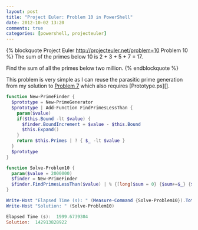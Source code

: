```yaml
---
layout: post
title: "Project Euler: Problem 10 in PowerShell"
date: 2012-10-02 13:20
comments: true
categories: [powershell, projecteuler]
---
```

{% blockquote Project Euler http://projecteuler.net/problem=10 Problem 10 %}
The sum of the primes below 10 is 2 + 3 + 5 + 7 = 17.

Find the sum of all the primes below two million.
{% endblockquote %}

This problem is very simple as I can reuse the parasitic prime generation from my solution to [Problem 7][] which also requires [Prototype.ps][].

``` ps1
function New-PrimeFinder {
  $prototype = New-PrimeGenerator
  $prototype | Add-Function FindPrimesLessThan { 
    param($value)
    if($this.Bound -lt $value) { 
      $finder.BoundIncrement = $value - $this.Bound
      $this.Expand()
    }
    return $this.Primes | ? { $_ -lt $value }
  }
  $prototype
}

function Solve-Problem10 {
  param($value = 2000000)
  $finder = New-PrimeFinder
  $finder.FindPrimesLessThan($value) | % {[long]$sum = 0} {$sum+=$_} {$sum}
}

Write-Host "Elapsed Time (s): " (Measure-Command {Solve-Problem10}).TotalSeconds
Write-Host "Solution: " (Solve-Problem10)

Elapsed Time (s):  1999.6739304
Solution:  142913828922
```

  [Problem 7]: /2012/08/project-euler-problem-7-in-parasitic-powershell
  [Prototye.ps]: https://github.com/idavis/prototype.ps
